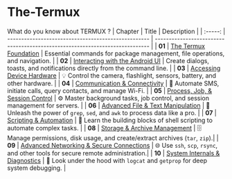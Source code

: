 # The-Termux
What do you know about TERMUX ?
| Chapter | Title                                               | Description                                                               |
| :-----: | --------------------------------------------------- | ---------------------------------------------------------------------------- |
| **01**  | [The Termux Foundation](chapter_01.md)                | Essential commands for package management, file operations, and navigation. |
| **02**  | [Interacting with the Android UI](chapter_02.md)      | Create dialogs, toasts, and notifications directly from the command line.   |
| **03**  | [Accessing Device Hardware](chapter_03.md)            | 💡 Control the camera, flashlight, sensors, battery, and other hardware.       |
| **04**  | [Communication & Connectivity](chapter_04.md)         | 📡 Automate SMS, initiate calls, query contacts, and manage Wi-Fi.           |
| **05**  | [Process, Job, & Session Control](chapter_05.md)      | ⚙️ Master background tasks, job control, and session management for servers.  |
| **06**  | [Advanced File & Text Manipulation](chapter_06.md)    | 📜 Unleash the power of `grep`, `sed`, and `awk` to process data like a pro.   |
| **07**  | [Scripting & Automation](chapter_07.md)               | 🤖 Learn the building blocks of shell scripting to automate complex tasks.     |
| **08**  | [Storage & Archive Management](chapter_08.md)         | 🗄️ Manage permissions, disk usage, and create/extract archives (`tar`, `zip`).|
| **09**  | [Advanced Networking & Secure Connections](chapter_09.md) | 🌐 Use `ssh`, `scp`, `rsync`, and other tools for secure remote administration.|
| **10**  | [System Internals & Diagnostics](chapter_10.md)       | 🔬 Look under the hood with `logcat` and `getprop` for deep system debugging.   |